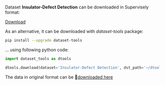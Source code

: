 Dataset **Insulator-Defect Detection** can be downloaded in Supervisely format:

 [Download](https://assets.supervise.ly/supervisely-supervisely-assets-public/teams_storage/u/y/1j/dFVgX8asWh3QL4vVEBkbPKkJnqEPcqvlk2vH6ss6fneJj3snw9hzM1paZnBX8il1AVgWriXeMKEmnwTlipqvUAJjHQPLJijUarHCcSn9GzOEkbWO7Ln6jLXL6W0T.tar)

As an alternative, it can be downloaded with *dataset-tools* package:
``` bash
pip install --upgrade dataset-tools
```

... using following python code:
``` python
import dataset_tools as dtools

dtools.download(dataset='Insulator-Defect Detection', dst_path='~/dtools/datasets/Insulator-Defect Detection.tar')
```
The data in original format can be 🔗[downloaded here](https://figshare.com/ndownloader/files/37587370)